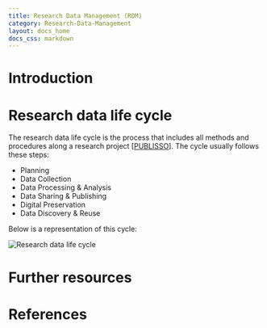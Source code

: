 ```yaml
---
title: Research Data Management (RDM)
category: Research-Data-Management
layout: docs_home
docs_css: markdown
---
```

# Introduction

# Research data life cycle
The research data life cycle is the process that includes all methods and procedures along a research project [[PUBLISSO](https://www.publisso.de/en/research-data-management/)]. The cycle usually follows these steps:
* Planning
* Data Collection
* Data Processing & Analysis
* Data Sharing & Publishing
* Digital Preservation
* Data Discovery & Reuse

Below is a representation of this cycle:

![Research data life cycle](/nfdi4microbiota-knowledge-base/assets/img/research_data_life_cycle.png)

# Further resources

# References 
